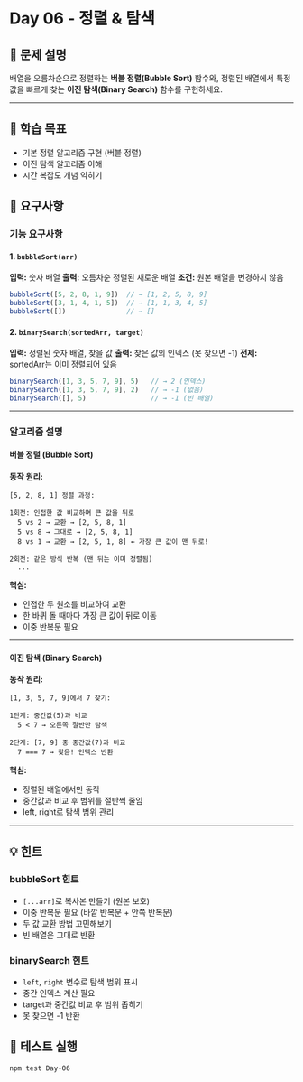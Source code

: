 # Day 06 - 정렬 & 탐색

## 📌 문제 설명

배열을 오름차순으로 정렬하는 **버블 정렬(Bubble Sort)** 함수와, 정렬된 배열에서 특정 값을 빠르게 찾는 **이진 탐색(Binary Search)** 함수를 구현하세요.

---

## 🎯 학습 목표
- 기본 정렬 알고리즘 구현 (버블 정렬)
- 이진 탐색 알고리즘 이해
- 시간 복잡도 개념 익히기

## 📝 요구사항

### 기능 요구사항

#### 1. `bubbleSort(arr)`
**입력:** 숫자 배열
**출력:** 오름차순 정렬된 새로운 배열
**조건:** 원본 배열을 변경하지 않음

```javascript
bubbleSort([5, 2, 8, 1, 9])  // → [1, 2, 5, 8, 9]
bubbleSort([3, 1, 4, 1, 5])  // → [1, 1, 3, 4, 5]
bubbleSort([])               // → []
```

#### 2. `binarySearch(sortedArr, target)`
**입력:** 정렬된 숫자 배열, 찾을 값
**출력:** 찾은 값의 인덱스 (못 찾으면 -1)
**전제:** sortedArr는 이미 정렬되어 있음

```javascript
binarySearch([1, 3, 5, 7, 9], 5)   // → 2 (인덱스)
binarySearch([1, 3, 5, 7, 9], 2)   // → -1 (없음)
binarySearch([], 5)                // → -1 (빈 배열)
```

---

### 알고리즘 설명

#### 버블 정렬 (Bubble Sort)
**동작 원리:**
```
[5, 2, 8, 1] 정렬 과정:

1회전: 인접한 값 비교하며 큰 값을 뒤로
  5 vs 2 → 교환 → [2, 5, 8, 1]
  5 vs 8 → 그대로 → [2, 5, 8, 1]
  8 vs 1 → 교환 → [2, 5, 1, 8] ← 가장 큰 값이 맨 뒤로!

2회전: 같은 방식 반복 (맨 뒤는 이미 정렬됨)
  ...
```

**핵심:**
- 인접한 두 원소를 비교하여 교환
- 한 바퀴 돌 때마다 가장 큰 값이 뒤로 이동
- 이중 반복문 필요

---

#### 이진 탐색 (Binary Search)
**동작 원리:**
```
[1, 3, 5, 7, 9]에서 7 찾기:

1단계: 중간값(5)과 비교
  5 < 7 → 오른쪽 절반만 탐색

2단계: [7, 9] 중 중간값(7)과 비교
  7 === 7 → 찾음! 인덱스 반환
```

**핵심:**
- 정렬된 배열에서만 동작
- 중간값과 비교 후 범위를 절반씩 줄임
- left, right로 탐색 범위 관리

---

## 💡 힌트

### bubbleSort 힌트
- `[...arr]`로 복사본 만들기 (원본 보호)
- 이중 반복문 필요 (바깥 반복문 + 안쪽 반복문)
- 두 값 교환 방법 고민해보기
- 빈 배열은 그대로 반환

### binarySearch 힌트
- `left`, `right` 변수로 탐색 범위 표시
- 중간 인덱스 계산 필요
- target과 중간값 비교 후 범위 좁히기
- 못 찾으면 -1 반환

## 🧪 테스트 실행
```bash
npm test Day-06
```